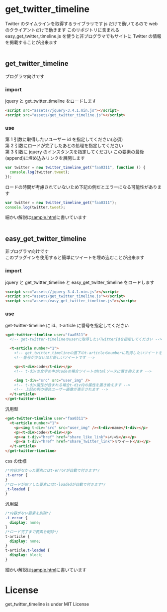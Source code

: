 # get_twitter_timeline

Twitter のタイムラインを取得するライブラリです
js だけで動いてるので web のクライアントだけで動きます
このリポジトリに含まれる easy_get_twitter_timeline.js を使うと非プログラマでもサイトに Twitter の情報を掲載することが出来ます
<br><br>

## get_twitter_timeline

プログラマ向けです

### import

jquery と get_twitter_timeline をロードします

```html
<script src="assets//jquery-3.4.1.min.js"></script>
<script src="assets/get_twitter_timeline.js"></script>
```

### use

第 1 引数に取得したいユーザー id を指定してください(必須)<br>
第 2 引数にロードが完了したあとの処理を指定してください<br>
第 3 引数に jquery のインスタンスを指定してください この要素の最後(append)に埋め込みリンクを展開します<br>

```js
var twitter = new twitter_timeline_get("faa0311", function () {
  console.log(twitter.tweet);
});
```

ロードの時間が考慮されていないため下記の例だとエラーになる可能性があります<br>

```js
var twitter = new twitter_timeline_get("faa0311");
console.log(twitter.tweet);
```

細かい解説は[sample.html](https://fa0311.github.io/get_twitter_timeline/sample.html)に書いています
<br><br>

## easy_get_twitter_timeline

非プログラマ向けです<br>
このプラグインを使用すると簡単にツイートを埋め込むことが出来ます

### import

jquery と get_twitter_timeline と easy_get_twitter_timeline をロードします

```html
<script src="assets//jquery-3.4.1.min.js"></script>
<script src="assets/get_twitter_timeline.js"></script>
<script src="assets/easy_get_twitter_timeline.js"></script>
```

### use

get-twitter-timeline に id、t-article に番号を指定してください

```html
<get-twitter-timeline user="faa0311">
  <!-- get-twitter-timelineのuserに取得したいTwitterIdを指定してください -->

  <t-article number="1">
    <!-- get_twitter_timelineの直下のt-articleのnumberに取得したいツイートを指定してください -->
    <!--番号が少ないほど新しいツイートです -->

    <p><t-div>code</t-div></p>
    <!-- t-divの文字の中がcodeの場合ツイートのhtmlソースに置き換えます -->

    <img t-div="src" src="user_img" />
    <!-- t-div属性が含まれる場合t-div内の属性を置き換えます -->
    <!-- 上記の例の場合ユーザー画像が表示されます -->
  </t-article>
</get-twitter-timeline>
```

汎用型

```html
<get-twitter-timeline user="faa0311">
  <t-article number="1">
    <p><img t-div="src" src="user_img" /><t-div>name</t-div></p>
    <p><t-div>code</t-div></p>
    <p><a t-div="href" href="share_like_link">いいね</a></p>
    <p><a t-div="href" href="share_Twitter_link">リツイート</a></p>
  </t-article>
</get-twitter-timeline>
```

css の仕様

```css
/*内容がなかった要素にはt-errorが自動で付きます*/
.t-error {
}
/*ロードが完了した要素にはt-loadedが自動で付きます*/
.t-loaded {
}
```

汎用型

```css
/*内容がない要素を削除*/
.t-error {
  display: none;
}
/*ロード完了まで要素を削除*/
t-article {
  display: none;
}
t-article.t-loaded {
  display: block;
}
```

細かい解説は[sample.html](https://fa0311.github.io/get_twitter_timeline/easy_sample.html)に書いています

# License

get_twitter_timeline is under MIT License
